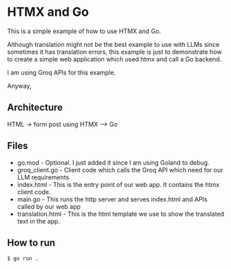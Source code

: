# HTMX and Go
This is a simple example of how to use HTMX and Go. 

Although translation might not be the best example to use with LLMs since
sometimes it has translation errors, this example is just to demonstrate how to create a simple
web application which used htmx and call a Go backend.

I am using Groq APIs for this example.

Anyway,

## Architecture
HTML -> form post using HTMX --> Go

## Files
- go.mod - Optional. I just added it since I am using Goland to debug.
- groq_client.go - Client code which calls the Groq API which need for our LLM requirements
- index.html - This is the entry point of our web app. It contains the htmx client code.
- main.go - This runs the http server and serves index.html and APIs called by our web app
- translation.html - This is the html template we use to show the translated text in the app.

## How to run
```bash
$ go run .
```
